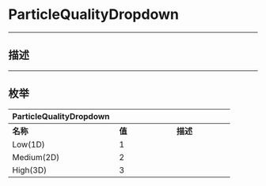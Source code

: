 # ParticleQualityDropdown

------------------------------------------------------------------------------------------
## 描述



------------------------------------------------------------------------------------------
## 枚举

|<div style="width:200px">ParticleQualityDropdown</div>|<div style="width:100px"></div>|<div style="width:100px"></div>|
|:---|:---|:---|
|**名称**|**值**|**描述**|
|Low(1D)|1||
|Medium(2D)|2||
|High(3D)|3||
